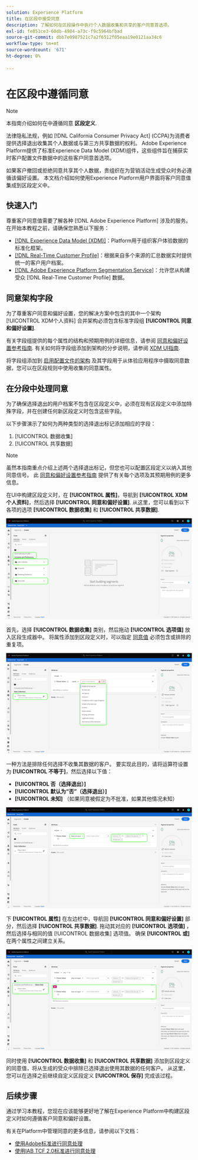 ```yaml
---
solution: Experience Platform
title: 在区段中接受同意
description: 了解如何在区段操作中执行个人数据收集和共享的客户同意首选项。
exl-id: fe851ce3-60db-4984-a73c-f9c5964bfbad
source-git-commit: dbb7e0987521c7a2f6512f05eaa19e0121aa34c6
workflow-type: tm+mt
source-wordcount: '671'
ht-degree: 0%

---
```


# 在区段中遵循同意

>[!NOTE]
>
>本指南介绍如何在中遵循同意 **区段定义**.

法律隐私法规，例如 [!DNL California Consumer Privacy Act] (CCPA)为消费者提供选择退出收集其个人数据或与第三方共享数据的权利。 Adobe Experience Platform提供了标准Experience Data Model (XDM)组件，这些组件旨在捕获实时客户配置文件数据中的这些客户同意首选项。

如果客户撤回或拒绝同意共享其个人数据，贵组织在为营销活动生成受众时务必遵循该偏好设置。 本文档介绍如何使用Experience Platform用户界面将客户同意值集成到区段定义中。

## 快速入门

尊重客户同意值需要了解各种 [!DNL Adobe Experience Platform] 涉及的服务。 在开始本教程之前，请确保您熟悉以下服务：

* [[!DNL Experience Data Model (XDM)]](../xdm/home.md)：Platform用于组织客户体验数据的标准化框架。
* [[!DNL Real-Time Customer Profile]](../profile/home.md)：根据来自多个来源的汇总数据实时提供统一的客户用户档案。
* [[!DNL Adobe Experience Platform Segmentation Service]](./home.md)：允许您从构建受众 [!DNL Real-Time Customer Profile] 数据。

## 同意架构字段

为了尊重客户同意和偏好设置，您的解决方案中包含的其中一个架构 [!UICONTROL XDM个人资料] 合并架构必须包含标准字段组 **[!UICONTROL 同意和偏好设置]**.

有关字段组提供的每个属性的结构和预期用例的详细信息，请参阅 [同意和偏好设置参考指南](../xdm/field-groups/profile/consents.md). 有关如何将字段组添加到架构的分步说明，请参阅 [XDM UI指南](../xdm/ui/resources/schemas.md#add-field-groups).

将字段组添加到 [启用配置文件的架构](../xdm/ui/resources/schemas.md#profile) 及其字段用于从体验应用程序中摄取同意数据，您可以在区段规则中使用收集的同意属性。

## 在分段中处理同意

为了确保选择退出的用户档案不包含在区段定义中，必须在现有区段定义中添加特殊字段，并在创建任何新区段定义时包含这些字段。

以下步骤演示了如何为两种类型的选择退出标记添加相应的字段：

1. [!UICONTROL 数据收集]
1. [!UICONTROL 共享数据]

>[!NOTE]
>
>虽然本指南重点介绍上述两个选择退出标记，但您也可以配置区段定义以纳入其他同意信号。 此 [同意和偏好设置参考指南](../xdm/field-groups/profile/consents.md) 提供了有关每个选项及其预期用例的更多信息。

在UI中构建区段定义时，在 **[!UICONTROL 属性]**，导航到 **[!UICONTROL XDM个人资料]**，然后选择 **[!UICONTROL 同意和偏好设置]**. 从这里，您可以看到以下各项的选项 **[!UICONTROL 数据收集]** 和 **[!UICONTROL 共享数据]**.

![](./images/opt-outs/consents.png)

首先，选择 **[!UICONTROL 数据收集]** 类别，然后拖动 **[!UICONTROL 选项值]** 放入区段生成器中。 将属性添加到区段定义时，可以指定 [同意值](../xdm/field-groups/profile/consents.md#choice-values) 必须包含或排除的重复项。

![](./images/opt-outs/consent-values.png)

一种方法是排除任何选择不收集其数据的客户。 要实现此目的，请将运算符设置为 **[!UICONTROL 不等于]**，然后选择以下值：

* **[!UICONTROL 否（选择退出）]**
* **[!UICONTROL 默认为“否”（选择退出）]**
* **[!UICONTROL 未知]** （如果同意被假定为不批准，如果其他情况未知）

![](./images/opt-outs/collect.png)

下 **[!UICONTROL 属性]** 在左边栏中，导航回 **[!UICONTROL 同意和偏好设置]** 部分，然后选择 **[!UICONTROL 共享数据]**. 拖动其对应的 **[!UICONTROL 选项值]** ，然后选择与相同的值 [!UICONTROL 数据收集] 选项值。 确保 **[!UICONTROL 或]** 在两个属性之间建立关系。

![](./images/opt-outs/share.png)

同时使用 **[!UICONTROL 数据收集]** 和 **[!UICONTROL 共享数据]** 添加到区段定义的同意值，将从生成的受众中排除已选择退出使用其数据的任何客户。 从这里，您可以在选择之前继续自定义区段定义 **[!UICONTROL 保存]** 完成该过程。

## 后续步骤

通过学习本教程，您现在应该能够更好地了解在Experience Platform中构建区段定义时如何遵循客户同意和偏好设置。

有关在Platform中管理同意的更多信息，请参阅以下文档：

* [使用Adobe标准进行同意处理](../landing/governance-privacy-security/consent/adobe/overview.md)
* [使用IAB TCF 2.0标准进行同意处理](../landing/governance-privacy-security/consent/iab/overview.md)